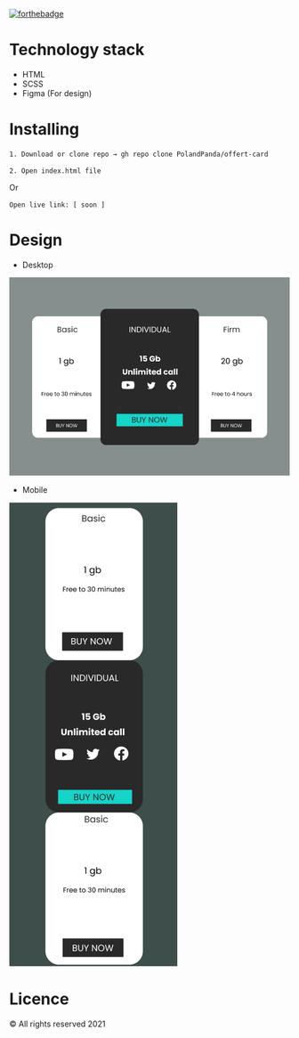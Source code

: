 [![forthebadge](https://forthebadge.com/images/badges/built-with-love.svg)](https://forthebadge.com)


Technology stack
======
* HTML
* SCSS
* Figma (For design)


Installing
======

```
1. Download or clone repo → gh repo clone PolandPanda/offert-card
```

```
2. Open index.html file
```

Or
```
Open live link: [ soon ]
```

Design
======

* Desktop

![Design](https://github.com/PolandPanda/offert-card/blob/master/assets/images/desktop.png)


* Mobile

![Design](https://github.com/PolandPanda/offert-card/blob/master/assets/images/mobile.png)

Licence
======

&copy; All rights reserved 2021


